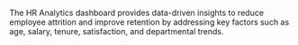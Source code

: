 The HR Analytics dashboard provides data-driven insights to reduce employee attrition and improve retention by addressing key factors such as age, salary, tenure, satisfaction, 
  and departmental trends.






